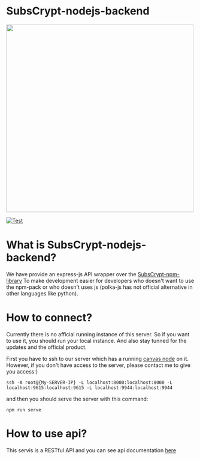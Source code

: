 # SubsCrypt-nodejs-backend
<img src="https://oxydev.github.io/SubsCrypt-docs/images/logo2.png" width="500">

[![Test](https://github.com/oxydev/SubsCrypt-nodejs-backend/actions/workflows/node.js.yml/badge.svg)](https://github.com/oxydev/SubsCrypt-nodejs-backend/actions/workflows/node.js.yml)

# What is SubsCrypt-nodejs-backend?
We have provide an express-js API wrapper over the [SubsCrypt-npm-library](https://github.com/oxydev/SubsCrypt-npm-library/) To make development easier for developers who doesn't want to use the npm-pack or who doesn't uses js (polka-js has not official alternative in other languages like python).

# How to connect?
Currently there is no afficial running instance of this server. So if you want to use it, you should run your local instance. And also stay tunned for the updates and the official product.


First you have to ssh to our server which has a running [canvas node](https://github.com/paritytech/canvas-node) on it. However, if you don't have access to the server, please contact me to give you access:)
```
ssh -A root@{My-SERVER-IP} -L localhost:8000:localhost:8000 -L localhost:9615:localhost:9615 -L localhost:9944:localhost:9944
```

and then you should serve the server with this command:
```
npm run serve
```

# How to use api?
This servis is a RESTful API and you can see api documentation [here]()
